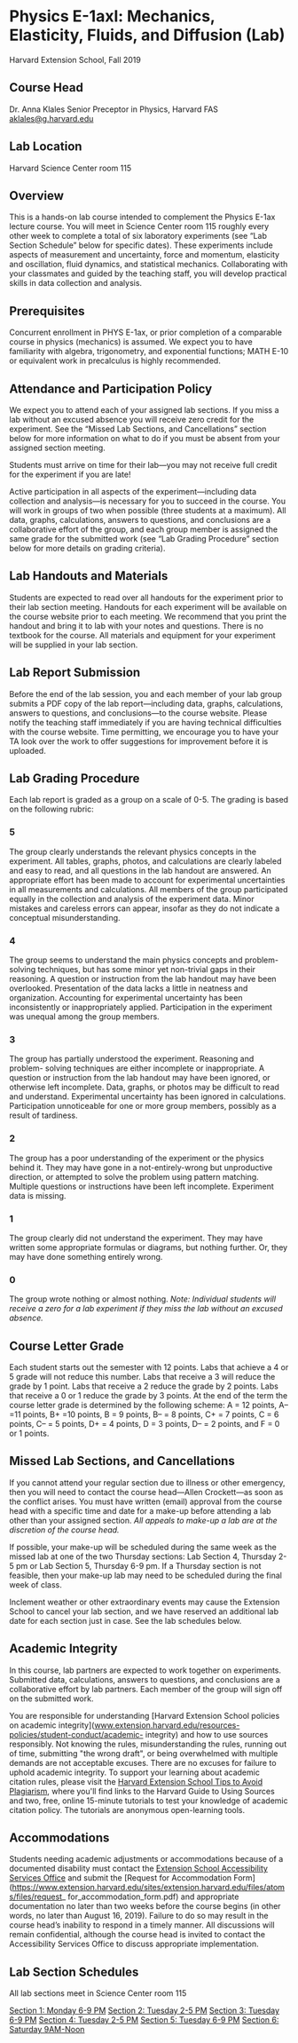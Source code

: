 # Physics E-1axl: Mechanics, Elasticity, Fluids, and Diffusion (Lab) 
Harvard Extension School, Fall 2019 

## Course Head 
Dr. Anna Klales
Senior Preceptor in Physics, Harvard FAS
aklales@g.harvard.edu

## Lab Location 
Harvard Science Center room 115 

## Overview 
This is a hands-on lab course intended to complement the Physics E-1ax lecture course. 
You will meet in Science Center room 115 roughly every other week to complete a total of six laboratory experiments (see “Lab Section Schedule” below for specific dates). These experiments include aspects of measurement and uncertainty, force and momentum, elasticity and oscillation, fluid dynamics, and statistical mechanics. Collaborating with your classmates and guided by the teaching staff, you will develop practical skills in data collection and analysis. 

## Prerequisites 
Concurrent enrollment in PHYS E-1ax, or prior completion of a comparable course in physics (mechanics) is assumed. 
We expect you to have familiarity with algebra, trigonometry, and exponential functions; MATH E-10 or equivalent work in precalculus is highly recommended. 

## Attendance and Participation Policy 
We expect you to attend each of your assigned lab sections. If you miss a lab without an excused absence you will receive zero credit for the experiment. See the “Missed Lab Sections, and Cancellations” section below for more information on what to do if you must be absent from your assigned section meeting. 

Students must arrive on time for their lab—you may not receive full credit for the experiment if you are late! 

Active participation in all aspects of the experiment—including data collection and analysis—is necessary for you to succeed in the course. You will work in groups of two when possible (three students at a maximum). All data, graphs, calculations, answers to questions, and conclusions are a collaborative effort of the group, and each group member is assigned the same grade for the submitted work (see “Lab Grading Procedure” section below for more details on grading criteria). 

## Lab Handouts and Materials 
Students are expected to read over all handouts for the experiment prior to their lab section meeting. Handouts for each experiment will be available on the course website prior to each meeting. We recommend that you print the handout and bring it to lab with your notes and questions. There is no textbook for the course. All materials and equipment for your experiment will be supplied in your lab section. 

## Lab Report Submission 
Before the end of the lab session, you and each member of your lab group submits a PDF copy of the lab report—including data, graphs, calculations, answers to questions, and conclusions—to the course website. Please notify the teaching staff immediately if you are having technical difficulties with the course website. Time permitting, we encourage you to have your TA look over the work to offer suggestions for improvement before it is uploaded. 

## Lab Grading Procedure 

Each lab report is graded as a group on a scale of 0-5. The grading is based on the following rubric:  
### 5 
The group clearly understands the relevant physics concepts in the experiment. All tables, graphs, photos, and calculations are clearly labeled and easy to read, and all questions in the lab handout are answered. An appropriate effort has been made to account for experimental uncertainties in all measurements and calculations. All members of the group participated equally in the collection and analysis of the experiment data. Minor mistakes and careless errors can appear, insofar as they do not indicate a conceptual misunderstanding. 
### 4 
The group seems to understand the main physics concepts and problem-solving techniques, but has some minor yet non-trivial gaps in their reasoning. A question or instruction from the lab handout may have been overlooked. Presentation of the data lacks a little in neatness and organization. Accounting for experimental uncertainty has been inconsistently or inappropriately applied. Participation in the experiment was unequal among the group members. 
### 3 
The group has partially understood the experiment. Reasoning and problem- solving techniques are either incomplete or inappropriate. A question or instruction from the lab handout may have been ignored, or otherwise left incomplete. Data, graphs, or photos may be difficult to read and understand. Experimental uncertainty has been ignored in calculations. Participation unnoticeable for one or more group members, possibly as a result of tardiness. 
### 2 
The group has a poor understanding of the experiment or the physics behind it. They may have gone in a not-entirely-wrong but unproductive direction, or attempted to solve the problem using pattern matching. Multiple questions or instructions have been left incomplete. Experiment data is missing.  
### 1
The group clearly did not understand the experiment. They may have written some appropriate formulas or diagrams, but nothing further. Or, they may have done something entirely wrong.  
### 0 
The group wrote nothing or almost nothing. _Note: Individual students will receive a zero for a lab experiment if they miss the lab without an excused absence._

## Course Letter Grade 
Each student starts out the semester with 12 points. Labs that achieve a 4 or 5 grade will not reduce this number. Labs that receive a 3 will reduce the grade by 1 point. Labs that receive a 2 reduce the grade by 2 points. Labs that receive a 0 or 1 reduce the grade by 3 points. At the end of the term the course letter grade is determined by the following scheme: 
A = 12 points, A– =11 points, B+ =10 points, B = 9 points, B– = 8 points, C+ = 7 points, C = 6 points, C– = 5 points, D+ = 4 points, D = 3 points, D– = 2 points, and F = 0 or 1 points. 

## Missed Lab Sections, and Cancellations 
If you cannot attend your regular section due to illness or other emergency, then you will need to contact the course head—Allen Crockett—as soon as the conflict arises. You must have written (email) approval from the course head with a specific time and date for a make-up before attending a lab other than your assigned section. _All appeals to make-up a lab are at the discretion of the course head._

If possible, your make-up will be scheduled during the same week as the missed lab at one of the two Thursday sections: Lab Section 4, Thursday 2-5 pm or Lab Section 5, Thursday 6-9 pm. If a Thursday section is not feasible, then your make-up lab may need to be scheduled during the final week of class. 

Inclement weather or other extraordinary events may cause the Extension School to cancel your lab section, and we have reserved an additional lab date for each section just in case. See the lab schedules below. 

## Academic Integrity 
In this course, lab partners are expected to work together on experiments. Submitted data, calculations, answers to questions, and conclusions are a collaborative effort by lab partners. Each member of the group will sign off on the submitted work.

You are responsible for understanding [Harvard Extension School policies on academic integrity](www.extension.harvard.edu/resources-policies/student-conduct/academic- integrity) and how to use sources responsibly. Not knowing the rules, misunderstanding the rules, running out of time, submitting "the wrong draft", or being overwhelmed with multiple demands are not acceptable excuses. There are no excuses for failure to uphold academic integrity. To support your learning about academic citation rules, please visit the [Harvard Extension School Tips to Avoid Plagiarism](www.extension.harvard.edu/resources-policies/resources/tips-avoid-plagiarism), where you'll find links to the Harvard Guide to Using Sources and two, free, online 15-minute tutorials to test your knowledge of academic citation policy. The tutorials are anonymous open-learning tools. 

## Accommodations
Students needing academic adjustments or accommodations because of a documented disability must contact the [Extension School Accessibility Services Office](https://www.extension.harvard.edu/resources-policies/accessibility-student-services) and submit the [Request for Accommodation Form](https://www.extension.harvard.edu/sites/extension.harvard.edu/files/atoms/files/request_ for_accommodation_form.pdf) and appropriate documentation no later than two weeks before the course begins (in other words, no later than August 16, 2019). Failure to do so may result in the course head’s inability to respond in a timely manner. All discussions will remain confidential, although the course head is invited to contact the Accessibility Services Office to discuss appropriate implementation. 

## Lab Section Schedules
All lab sections meet in Science Center room 115 

[Section 1: Monday 6-9 PM](/schedules/s1.md)
[Section 2: Tuesday 2-5 PM](/schedules/s1.md)
[Section 3: Tuesday 6-9 PM](/schedules/s1.md)
[Section 4: Tuesday 2-5 PM](/schedules/s1.md)
[Section 5: Tuesday 6-9 PM](/schedules/s1.md)
[Section 6: Saturday 9AM-Noon](/schedules/s1.md)

